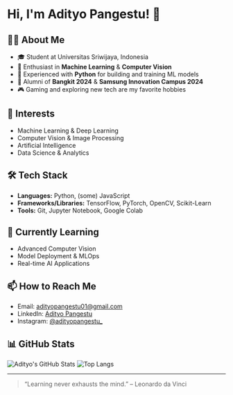 # Hi, I'm Adityo Pangestu! 👋

## 👨‍🎓 About Me
- 🎓 Student at Universitas Sriwijaya, Indonesia
- 🤖 Enthusiast in **Machine Learning** & **Computer Vision**
- 🐍 Experienced with **Python** for building and training ML models
- 🚀 Alumni of **Bangkit 2024** & **Samsung Innovation Campus 2024**
- 🎮 Gaming and exploring new tech are my favorite hobbies

## 🚀 Interests
- Machine Learning & Deep Learning
- Computer Vision & Image Processing
- Artificial Intelligence
- Data Science & Analytics

## 🛠️ Tech Stack
- **Languages:** Python, (some) JavaScript
- **Frameworks/Libraries:** TensorFlow, PyTorch, OpenCV, Scikit-Learn
- **Tools:** Git, Jupyter Notebook, Google Colab

## 🌱 Currently Learning
- Advanced Computer Vision
- Model Deployment & MLOps
- Real-time AI Applications

## 📫 How to Reach Me
- Email: adityopangestu01@gmail.com
- LinkedIn: [Adityo Pangestu](https://www.linkedin.com/in/adityopangestu)
- Instagram: [@adityopangestu_](https://instagram.com/pangestu.adityo)

## 📊 GitHub Stats
![Adityo's GitHub Stats](https://github-readme-stats.vercel.app/api?username=Adittt17&show_icons=true&theme=tokyonight)
![Top Langs](https://github-readme-stats.vercel.app/api/top-langs/?username=Adittt17&layout=compact&theme=tokyonight)

---

> “Learning never exhausts the mind.” – Leonardo da Vinci
